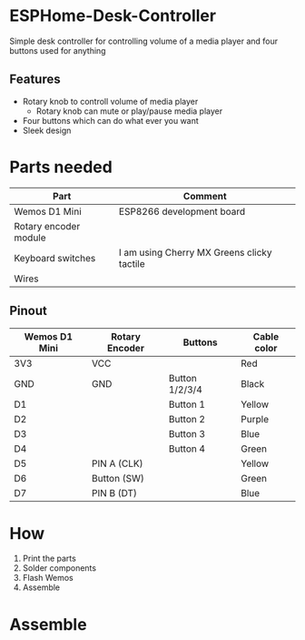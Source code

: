 # ESPHome-Desk-Controller
Simple desk controller for controlling volume of a media player and four buttons used for anything

## Features
* Rotary knob to controll volume of media player
  * Rotary knob can mute or play/pause media player
* Four buttons which can do what ever you want
* Sleek design

# Parts needed
| Part                  | Comment                                    |
|-----------------------|--------------------------------------------|
| Wemos D1 Mini         | ESP8266 development board                  |
| Rotary encoder module |                                            |
| Keyboard switches     | I am using Cherry MX Greens clicky tactile |
| Wires                 |                                            |

## Pinout
| Wemos D1 Mini | Rotary Encoder | Buttons        | Cable color |
|---------------|----------------|----------------|-------------|
| 3V3           | VCC            |                | Red         |
| GND           | GND            | Button 1/2/3/4 | Black       |
| D1            |                | Button 1       | Yellow      |
| D2            |                | Button 2       | Purple      |
| D3            |                | Button 3       | Blue        |
| D4            |                | Button 4       | Green       |
| D5            | PIN A (CLK)    |                | Yellow      |
| D6            | Button (SW)    |                | Green       |
| D7            | PIN B (DT)     |                | Blue        |

# How
1. Print the parts
2. Solder components
4. Flash Wemos
5. Assemble

# Assemble
